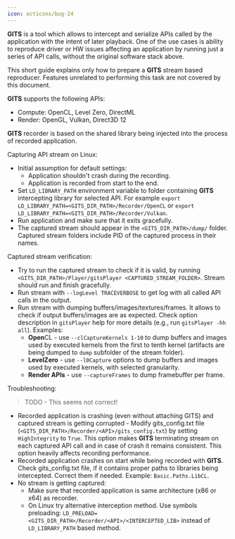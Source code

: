 ```yaml
---
icon: octicons/bug-24
---
```

**GITS** is a tool which allows to intercept and serialize APIs called by the application with the intent of later playback. One of the use cases is ability to reproduce driver or HW issues affecting an application by running just a series of API calls, without the original software stack above. 

This short guide explains only how to prepare a **GITS** stream based reproducer. Features unrelated to performing this task are not covered by this document.
	

**GITS** supports the following APIs:

* Compute: OpenCL, Level Zero, DirectML
* Render: OpenGL, Vulkan, Direct3D 12
	

**GITS** recorder is based on the shared library being injected into the process of recorded application.

Capturing API stream on Linux:

* Initial assumption for default settings:
  * Application shouldn't crash during the recording. 
  * Application is recorded from start to the end.
* Set `LD_LIBRARY_PATH` environment variable to folder containing **GITS** intercepting library for selected API. For example `export LD_LIBRARY_PATH=<GITS_DIR_PATH>/Recorder/OpenCL` or `export LD_LIBRARY_PATH=<GITS_DIR_PATH>/Recorder/Vulkan`.
* Run application and make sure that it exits gracefully.
* The captured stream should appear in the `<GITS_DIR_PATH>/dump/` folder. Captured stream folders include PID of the captured process in their names.

Captured stream verification:

* Try to run the captured stream to check if it is valid, by running `<GITS_DIR_PATH>/Player/gitsPlayer <CAPTURED_STREAM_FOLDER>`. Stream should run and finish gracefully.
* Run stream with `--logLevel TRACEVERBOSE` to get log with all called API calls in the output.
* Run stream with dumping buffers/images/textures/frames. It allows to check if output buffers/images are as expected. Check option description in `gitsPlayer` help for more details (e.g., run `gitsPlayer -hh all`). Examples:
    * **Open**CL - use `--clCaptureKernels 1-10` to dump buffers and images used by executed kernels from the first to tenth kernel (artifacts are being dumped to `dump` subfolder of the stream folder).
    * **LevelZero** - use `--l0Capture` options to dump buffers and images used by executed kernels, with selected granularity.
    * **Render APIs** - use `--captureFrames` to dump framebuffer per frame.


Troubleshooting:

> TODO - This seems not correct!

* Recorded application is crashing (even without attaching GITS) and captured stream is getting corrupted - Modify gits_config.txt file (`<GITS_DIR_PATH>/Recorder/<API>/gits_config.txt`) by setting `HighIntegrity` to `True`. This option makes **GITS** terminating stream on each captured API call and in case of crash it remains consistent. This option heavily affects recording performance.
* Recorded application crashes on start while being recorded with **GITS**. Check gits_config.txt file, if it contains proper paths to libraries being intercepted. Correct them if needed. Example: `Basic.Paths.LibCL`.
* No stream is getting captured:
  * Make sure that recorded application is same architecture (x86 or x64) as recorder.
  * On Linux try alternative interception method. Use symbols preloading: `LD_PRELOAD=<GITS_DIR_PATH>/Recorder/<API>/<INTERCEPTED_LIB>` instead of `LD_LIBRARY_PATH` based method.
